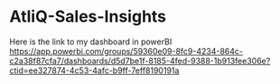 # AtliQ-Sales-Insights

Here is the link to my dashboard in powerBI 
https://app.powerbi.com/groups/59360e09-8fc9-4234-864c-c2a38f87cfa7/dashboards/d5d7be1f-8185-4fed-9388-1b913fee306e?ctid=ee327874-4c53-4afc-b9ff-7eff8190191a
